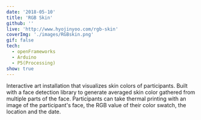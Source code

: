 ```yaml
---
date: '2018-05-10'
title: 'RGB Skin'
github: ''
live: 'http://www.hyojinyoo.com/rgb-skin'
coverImg: './images/RGBskin.png'
gif: false
tech:
  - openFrameworks
  - Arduino
  - P5(Processing)
show: true
---
```


Interactive art installation that visualizes skin colors of participants. Built with a face detection library to generate averaged skin color gathered from multiple parts of the face. Participants can take thermal printing with an image of the participant's face, the RGB value of their color swatch, the location and the date.